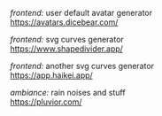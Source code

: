 *frontend:* user default avatar generator
<br>
https://avatars.dicebear.com/

*frontend:* svg curves generator
<br>
https://www.shapedivider.app/

*frontend:* another svg curves generator
<br>
https://app.haikei.app/

*ambiance:* rain noises and stuff
<br>
https://pluvior.com/
